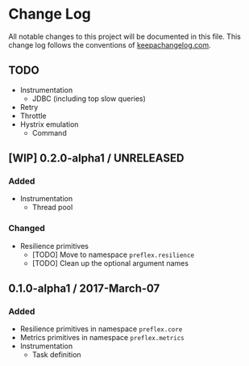 # Change Log
All notable changes to this project will be documented in this file. This change log follows the conventions of [keepachangelog.com](http://keepachangelog.com/).

## TODO

- Instrumentation
  - JDBC (including top slow queries)
- Retry
- Throttle
- Hystrix emulation
  - Command


## [WIP] 0.2.0-alpha1 / UNRELEASED

### Added

- Instrumentation
  - Thread pool


### Changed

- Resilience primitives
  - [TODO] Move to namespace `preflex.resilience`
  - [TODO] Clean up the optional argument names


## 0.1.0-alpha1 / 2017-March-07

### Added

- Resilience primitives in namespace `preflex.core`
- Metrics primitives in namespace `preflex.metrics`
- Instrumentation
  - Task definition
